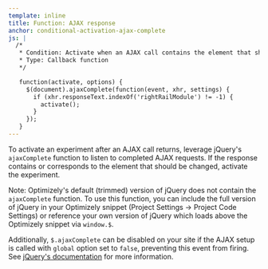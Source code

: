 ```yaml
---
template: inline
title: Function: AJAX response
anchor: conditional-activation-ajax-complete
js: |
  /*
   * Condition: Activate when an AJAX call contains the element that should be changed
   * Type: Callback function
   */

   function(activate, options) {
     $(document).ajaxComplete(function(event, xhr, settings) {
       if (xhr.responseText.indexOf('rightRailModule') != -1) {
         activate();
       }
     });
   }
---
```


To activate an experiment after an AJAX call returns, leverage jQuery's `ajaxComplete` function to listen to completed AJAX requests. If the response contains or corresponds to the element that should be changed, activate the experiment.

Note: Optimizely's default (trimmed) version of jQuery does not contain the `ajaxComplete` function. To use this function, you can include the full version of jQuery in your Optimizely snippet (Project Settings -> Project Code Settings) or reference your own version of jQuery which loads above the Optimizely snippet via `window.$`.

Additionally, `$.ajaxComplete` can be disabled on your site if the AJAX setup is called with `global` option set to `false`, preventing this event from firing. See [jQuery's documentation](http://api.jquery.com/ajaxcomplete/) for more information.
